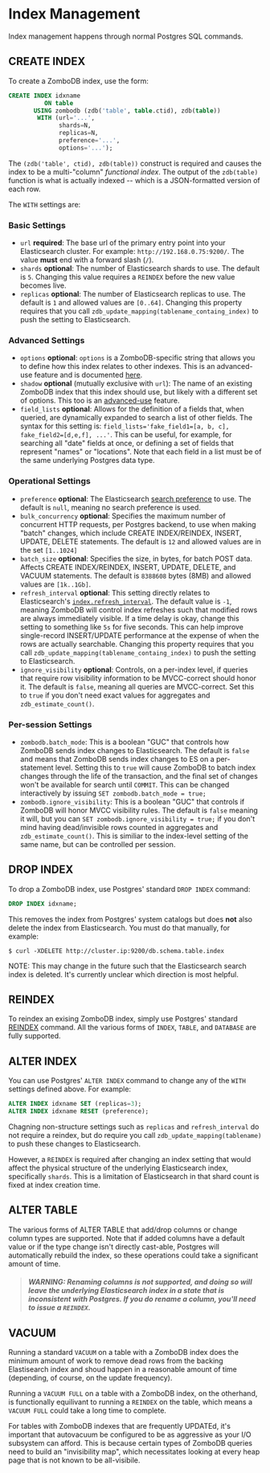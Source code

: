 # Index Management

Index management happens through normal Postgres SQL commands.

## CREATE INDEX

To create a ZomboDB index, use the form:

```sql
CREATE INDEX idxname 
          ON table
       USING zombodb (zdb('table', table.ctid), zdb(table))
        WITH (url='...', 
              shards=N, 
              replicas=N,
              preference='...',
              options='...');
```

The `(zdb('table', ctid), zdb(table))` construct is required and causes the index to be a multi-"column" _functional index_.
The output of the `zdb(table)` function is what is actually indexed -- which is a JSON-formatted version of each row.

The `WITH` settings are:

### Basic Settings
- `url` **required**: The base url of the primary entry point into your Elasticsearch cluster.  For example: `http://192.168.0.75:9200/`.  The value **must** end with a forward slash (`/`).
- `shards` **optional**:  The number of Elasticsearch shards to use.  The default is `5`.  Changing this value requires a `REINDEX` before the new value becomes live.
- `replicas` **optional**:  The number of Elasticsearch replicas to use.  The default is `1` and allowed values are `[0..64]`.  Changing this property requires that you call `zdb_update_mapping(tablename_containg_index)` to push the setting to Elasticsearch.

### Advanced Settings
- `options` **optional**:  `options` is a ZomboDB-specific string that allows you to define how this index relates to other indexes.  This is an advanced-use feature and is documented [here](INDEX-OPTIONS.md).
- `shadow` **optional** (mutually exclusive with `url`): The name of an existing ZomboDB index that this index should use, but likely with a different set of options.  This too is an [advanced-use](INDEX-OPTIONS.md) feature.
- `field_lists` **optional**:  Allows for the definition of a fields that, when queried, are dynamically expanded to search a list of other fields.  The syntax for this setting is:  `field_lists='fake_field1=[a, b, c], fake_field2=[d,e,f], ...'`.  This can be useful, for example, for searching all "date" fields at once, or defining a set of fields that represent "names" or "locations".  Note that each field in a list must be of the same underlying Postgres data type.

### Operational Settings
- `preference` **optional**:  The Elasticsearch [search preference](https://www.elastic.co/guide/en/elasticsearch/reference/master/search-request-preference.html) to use.  The default is `null`, meaning no search preference is used.
- `bulk_concurrency` **optional**:  Specifies the maximum number of concurrent HTTP requests, per Postgres backend, to use when making "batch" changes, which include CREATE INDEX/REINDEX, INSERT, UPDATE, DELETE statements.  The default is `12` and allowed values are in the set `[1..1024]`
- `batch_size` **optional**:  Specifies the size, in bytes, for batch POST data.  Affects CREATE INDEX/REINDEX, INSERT, UPDATE, DELETE, and VACUUM statements.  The default is `8388608` bytes (8MB) and allowed values are `[1k..1Gb]`.
- `refresh_interval` **optional**:  This setting directly relates to Elasticsearch's [`index.refresh_interval`](https://www.elastic.co/guide/en/elasticsearch/reference/1.7/setup-configuration.html#configuration-index-settings).  The default value is `-1`, meaning ZomboDB will control index refreshes such that modified rows are always immediately visible.  If a time delay is okay, change this setting to something like `5s` for five seconds.  This can help improve single-record INSERT/UPDATE performance at the expense of when the rows are actually searchable.  Changing this property requires that you call `zdb_update_mapping(tablename_containg_index)` to push the setting to Elasticsearch.    
- `ignore_visibility` **optional**:  Controls, on a per-index level, if queries that require row visibility information to be MVCC-correct should honor it.  The default is `false`, meaning all queries are MVCC-correct.  Set this to `true` if you don't need exact values for aggregates and `zdb_estimate_count()`.

### Per-session Settings

- `zombodb.batch_mode`:  This is a boolean "GUC" that controls how ZomboDB sends index changes to Elasticsearch.  The default is `false` and means that ZomboDB sends index changes to ES on a per-statement level.  Setting this to `true` will cause ZomboDB to batch index changes through the life of the transaction, and the final set of changes won't be available for search until `COMMIT`.  This can be changed interactively by issuing `SET zombodb.batch_mode = true;`
- `zombodb.ignore_visibility`:  This is a boolean "GUC" that controls if ZomboDB will honor MVCC visibility rules.  The default is `false` meaning it will, but you can `SET zombodb.ignore_visibility = true;` if you don't mind having dead/invisible rows counted in aggregates and `zdb_estimate_count()`.  This is similiar to the index-level setting of the same name, but can be controlled per session.

## DROP INDEX

To drop a ZomboDB index, use Postgres' standard `DROP INDEX` command:

```sql
DROP INDEX idxname;
```

This removes the index from Postgres' system catalogs but does **not** also delete the index from Elasticsearch.  You must do that manually, for example:

```
$ curl -XDELETE http://cluster.ip:9200/db.schema.table.index
```

NOTE:  This may change in the future such that the Elasticsearch search index is deleted.  It's currently unclear which direction is most helpful.

## REINDEX

To reindex an exising ZomboDB index, simply use Postgres' standard [REINDEX](http://www.postgresql.org/docs/9.3/static/sql-reindex.html) command.  All the various forms of `INDEX`, `TABLE`, and `DATABASE` are fully supported.


## ALTER INDEX

You can use Postgres' `ALTER INDEX` command to change any of the `WITH` settings defined above.  For example:

```sql
ALTER INDEX idxname SET (replicas=3);
ALTER INDEX idxname RESET (preference);
```

Chagning non-structure settings such as `replicas` and `refresh_interval` do not require a reindex, but do require you call `zdb_update_mapping(tablename)` to push these changes to Elasticsearch.

However, a `REINDEX` is required after changing an index setting that would affect the physical structure of the underlying Elasticsearch index, specifically `shards`.  This is a limitation of Elasticsearch in that shard count is fixed at index creation time.


## ALTER TABLE

The various forms of ALTER TABLE that add/drop columns or change column types are supported.  Note that if added columns have a default value or if the type change isn't directly cast-able, Postgres will automatically rebuild the index, so these operations could take a significant amount of time.

>##### WARNING:  Renaming columns is not supported, and doing so will leave the underlying Elasticsearch index in a state that is inconsistent with Postgres.  If you do rename a column, you'll need to issue a `REINDEX`.


## VACUUM

Running a standard `VACUUM` on a table with a ZomboDB index does the minimum amount of work to remove dead rows from the backing Elastisearch index and shoud happen in a reasonable amount of time (depending, of course, on the update frequency).

Running a `VACUUM FULL` on a table with a ZomboDB index, on the otherhand, is functionally equilivant to running a `REINDEX` on the table, which means a `VACUUM FULL` could take a long time to complete.

For tables with ZomboDB indexes that are frequently UPDATEd, it's important that autovacuum be configured to be as aggressive as your I/O subsystem can afford.  This is because certain types of ZomboDB queries need to build an "invisibility map", which necessitates looking at every heap page that is not known to be all-visibile.


